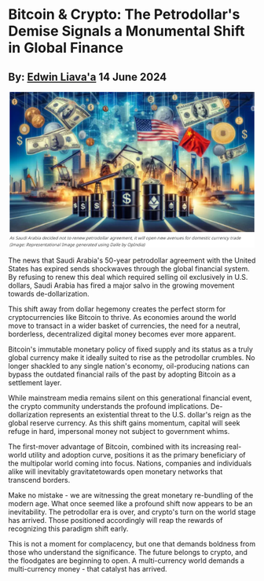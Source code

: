 # Bitcoin & Crypto: The Petrodollar's Demise Signals a Monumental Shift in Global Finance
## By: [Edwin Liava'a](https://github.cepeaters:om/EdwinLiavaa) 14 June 2024

<p align="center">
 <img width="500" src="https://github.com/EdwinLiavaa/liavaa.space/blob/main/blog/20240614/pic.png">
</p>

The news that Saudi Arabia's 50-year petrodollar agreement with the United States has expired sends shockwaves through the global financial system. By refusing to renew this deal which required selling oil exclusively in U.S. dollars, Saudi Arabia has fired a major salvo in the growing movement towards de-dollarization. 

This shift away from dollar hegemony creates the perfect storm for cryptocurrencies like Bitcoin to thrive. As economies around the world move to transact in a wider basket of currencies, the need for a neutral, borderless, decentralized digital money becomes ever more apparent.

Bitcoin's immutable monetary policy of fixed supply and its status as a truly global currency make it ideally suited to rise as the petrodollar crumbles. No longer shackled to any single nation's economy, oil-producing nations can bypass the outdated financial rails of the past by adopting Bitcoin as a settlement layer.

While mainstream media remains silent on this generational financial event, the crypto community understands the profound implications. De-dollarization represents an existential threat to the U.S. dollar's reign as the global reserve currency. As this shift gains momentum, capital will seek refuge in hard, impersonal money not subject to government whims.

The first-mover advantage of Bitcoin, combined with its increasing real-world utility and adoption curve, positions it as the primary beneficiary of the multipolar world coming into focus. Nations, companies and individuals alike will inevitably gravitatetowards open monetary networks that transcend borders.

Make no mistake - we are witnessing the great monetary re-bundling of the modern age. What once seemed like a profound shift now appears to be an inevitability. The petrodollar era is over, and crypto's turn on the world stage has arrived. Those positioned accordingly will reap the rewards of recognizing this paradigm shift early.

This is not a moment for complacency, but one that demands boldness from those who understand the significance. The future belongs to crypto, and the floodgates are beginning to open. A multi-currency world demands a multi-currency money - that catalyst has arrived.